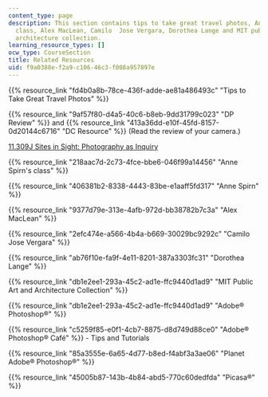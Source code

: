 ```yaml
---
content_type: page
description: This section contains tips to take great travel photos, Anne Spirn's
  class, Alex MacLean, Camilo  Jose Vergara, Dorothea Lange and MIT public art and
  architecture collection.
learning_resource_types: []
ocw_type: CourseSection
title: Related Resources
uid: f9a0388e-f2a9-c106-46c3-f008a957897e
---
```


{{% resource_link "fd4b0a8b-78ce-436f-adde-ae81a486493c" "Tips to Take Great Travel Photos" %}}

{{% resource_link "9af57f80-d4a5-40c6-b8eb-9dd31799c023" "DP Review" %}} and {{% resource_link "413a36dd-e10f-45fd-8157-0d20144c6716" "DC Resource" %}} (Read the review of your camera.)

[11.309J Sites in Sight: Photography as Inquiry](/courses/11-309j-sites-in-sight-photography-as-inquiry-fall-2003)

{{% resource_link "218aac7d-2c73-4fce-bbe6-046f99a14456" "Anne Spirn's class" %}}

{{% resource_link "406381b2-8338-4443-83be-e1aaff5fd317" "Anne Spirn" %}}

{{% resource_link "9377d79e-313e-4afb-972d-bb38782b7c3a" "Alex MacLean" %}}

{{% resource_link "2efc474e-a566-4b4a-b669-30029bc9292c" "Camilo Jose Vergara" %}}

{{% resource_link "ab76f10e-fa9f-4e11-8201-387a3303fc31" "Dorothea Lange" %}}

{{% resource_link "db1e2ee1-293a-45c2-ad1e-ffc9440d1ad9" "MIT Public Art and Architecture Collection" %}}

{{% resource_link "db1e2ee1-293a-45c2-ad1e-ffc9440d1ad9" "Adobe® Photoshop®" %}}

{{% resource_link "c5259f85-e0f1-4cb7-8875-d8d749d88ce0" "Adobe® Photoshop® Café" %}} - Tips and Tutorials

{{% resource_link "85a3555e-6a65-4d77-b8ed-f4abf3a3ae06" "Planet Adobe® Photoshop®" %}}

{{% resource_link "45005b87-143b-4b84-abd5-770c60dedfda" "Picasa®" %}}